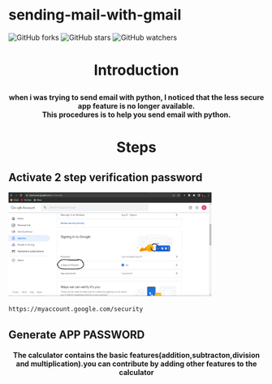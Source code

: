 # sending-mail-with-gmail

![GitHub forks](https://img.shields.io/github/forks/Darrkzero/tkinter.svg?style=social&label=Fork&maxAge=2592000)
![GitHub stars](https://img.shields.io/github/stars/Darrkzero/tkinter.svg?style=social&label=Star&maxAge=2592000)
![GitHub watchers](https://img.shields.io/github/watchers/Darrkzero/tkinter.svg?style=social&label=Watch&maxAge=2592000)

# <p align="center">Introduction</p>
<h4 align="center">when i was trying to send email with python, I noticed that the less secure app feature is no longer available.<br>This procedures is to help you send email with python. </h4>

# <p align="center">Steps</p>

## Activate 2 step verification password


<img width="400px" src="/images/picture2.png" alt="clone this repository" />


```sh
https://myaccount.google.com/security
```



## Generate APP PASSWORD

<h4 align="center">The calculator contains the basic features(addition,subtracton,division and multiplication).you can contribute by adding other features to the calculator</h4>
